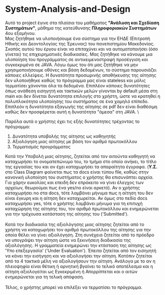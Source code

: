 # System-Analysis-and-Design

Αυτό το project έγινε στα πλαίσια του μαθήματος **"Ανάλυση και Σχεδίαση Συστημάτων"**, μάθημα της κατεύθυνσης **Πληροφοριακών Συστημάτων** 4ου εξαμήνου. \
Μας ζητήθηκε να υλοποιήσουμε ένα σύστημα για την ΕΗΔΕ (Επιτροπή Ηθικής και Δεοντολογίας της Έρευνας) του πανεπιστημίου Μακεδονίας. Σκοπός αυτού του έργου είναι να επιταχύνει και να αυτοματοποιήσει (όσο γίνεται) τις επιχειρηματικές διαδικασίες. Μας ζητήθηκε να κάνουμε μια υλοποίηση του προγράμματος σε αντικειμενοστραφή προσέγγιση και συγκεκριμένα σε JAVA. Λόγω όμως του ότι μας ζητήθηκε να μην χρησιμοποιήσουμε οθόνες και βάση δεδομένων, το σύστημα παρουσιάζει κάποιες ελλείψεις. Η δυνατότητα προσωρινής αποθήκευσης της αίτησης δεν υλοποιήθηκε καθώς το πρόγραμμα μας είναι stateless και μόλις τερματίσει χάνονται όλα τα δεδομένα. Επιπλέον κάποιες δυνατότητες όπως ανάθεση εισηγητή και τακτικών μελών γίνονται by default μέσα στη main και δεν δίνεται δυνατότητα επιλογής στο χρήστη, ώστε να κρατηθεί η πολυπλοκότητα υλοποίησης του συστήματος σε ένα χαμηλό επίπεδο. Επιπλεόν η δυνατότητα εξαγωγής της αίτησης σε pdf δεν είναι διαθέσιμη καθώς δεν προσφέρεται αυτή η δυνατότητα "άμεσα" στη JAVA. \

Παρόλα αυτά ο χρήστης έχει τις εξής δυνατότητες τρέχοντας το πρόγραμμα:
1) Δυνατότητα υποβολής της αίτησης ως καθηγητής
2) Αξιολόγηση μιας αίτησης με βάση τον αριθμό πρωτοκόλλου
3) Τερματισμός προγράμματος

Κατά την Υποβολή μιας αίτησης, ζητείται από τον αιτούντα καθηγητή να καταχωρήσει το ονοματεπώνυμο του, το τμήμα στο οποίο ανήκει, το τίτλο της εργασίας του και αν έχει καταχωρήσει τα απαραίτητα έγγραφα. (**Υ.Σ.** στο Class Diagram φαίνεται πως τα docs είναι τύπου file, καθώς στην  κανονική υλοποίηση του συστήματος ο χρήστης θα επισυνάπτει αρχεία. Για χάρην ευκολίας και επειδή δεν επρόκειτο να γίνει έλεγχος των αρχείων, θεωρούμαι πως ένα yes/no είναι αρκετό). Αν ο χρήστης καταχωρήσει no στα docs, τότε λαμβάνει μήνυμα πως η αίτηση του δεν είναι έγκυρη και η αίτηση δεν καταχωρείται. Αν όμως στο πεδίο docs καταχωρήσει yes, τότε ο χρήστης λαμβάνει μήνυμα για τη επιτυχή καταχώρηση της αίτησης του, τον αριθμό πρωτοκόλλου και ενημερώνεται για την τρέχουσα κατάσταση της αίτησης του ('Submitted'). \
\
Κατά την διαδικασία της αξιολόγησης μιας αίτησης ζητείται από το χρήστη να καταχωρήσει τον αριθμό πρωτοκόλλου της αίτησης για την οποία θέλει να γίνει αξιολόγηση. Στη συνέχεια ζητείται από το πρόεδρο να υπογράψει την αίτηση ώστε να ξεκινήσειη διαδικασία της αξιολόγησης. Η γραμματεία ενημερώνει την κτάσταση της αίτησης ως 'Υπο επεξεργασία' ('Under Evaluation'). Έπειτα ζητείται από τον εισηγητή να κάνει την εισήγηση και να αξιολογήσει την αίτηση. Κατόπιν ζητείται από τα 4 τακτικά μέλη να αξιολογήσουν την αίτηση. Ανάλογα με το αν η πλειοψηφία είναι θέτικη ή αρνητική βγαίνει το τελικό αποτέλεσμα και η αίτηση αξιολογείται ως Εγκεκριμένη ή Απορρίπτεται και ο αιτών ενημερώνεται για τη τελική απόφαση. \
\
Τέλος, ο χρήστης μπορεί να επιλέξει να τερματίσει το πρόγραμμα.
